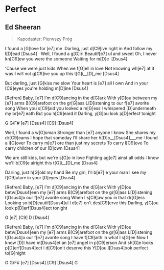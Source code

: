 # Perfect
## Ed Sheeran
> Kapodaster: Pierwszy Próg


I found a [G]love for [e7] me 
Darling, just d[C9]ive right in
And follow my l[D]ead [Dsus4]  
Well, I found a g[G]irl
Beautif[e7] ul and sweet
Oh, I never kn[C9]ew you were the someone
Waiting for m[D]e  [Dsus4]  

'Cause we were just kids
When we f[G]ell in love
Not knowing wh[e7] at it was
I will not g[C9]ive you up this t[G]i__[D]_me [Dsus4]  

But darling, just [G]kiss me slow
Your heart is [e7] all I own
And in your [C9]eyes you're holding m[D]ine [Dsus4]  

[Refren]
Baby, [e7] I'm d[C9]ancing in the d[G]ark
With y[D]ou between my [e7] arms
B[C9]arefoot on the gr[G]ass
L[D]istening to our f[e7] avorite song
When you s[C9]aid you looked a m[G]ess
I whispered [D]underneath my br[e7] eath
But you h[C9]eard it
Darling, y[G]ou look p[D]erfect tonight

G G/F# [e7]  [Dsus4] [C9] [Dsus4]

Well, I found a w[G]oman
Stronger than [e7] anyone I know
She shares my dr[C9]eams I hope that someday
I'll share her h[D]o__[Dsus4]___me
I found a l[G]over
To carry m[e7] ore than just my secrets
To carry l[C9]ove
To carry children of our [D]own [Dsus4]  

We are still kids, but we're s[G]o in love
Fighting ag[e7] ainst all odds
I know we'll b[C9]e alright this t[G]i__[D]_me [Dsus4]  

Darling, just h[G]old my hand
Be my girl, I'll b[e7] e your man
I see my f[C9]uture in your [D]eyes [Dsus4]  

[Refren]
Baby, [e7] I'm d[C9]ancing in the d[G]ark
With y[D]ou betw[Dsus4]een my [e7] arms
B[C9]arefoot on the gr[G]ass
L[D]istening t[Dsus4]o our f[e7] avorite song
When I s[C9]aw you in that dr[G]ess
Looking so b[D]eautif[Dsus4]ul
I d[e7] on't des[C9]erve this
Darling, y[G]ou look p[D]erf[Dsus4]ect tonight

G [e7]  [C9] D [Dsus4]

[Refren]
Baby, [e7] I'm d[C9]ancing in the d[G]ark
With y[D]ou betw[Dsus4]een my [e7] arms
B[C9]arefoot on the gr[G]ass
L[D]istening t[Dsus4]o our f[e7] avorite song
I have f[C9]aith in what I s[G]ee
Now I know [D]I have m[Dsus4]et an [e7] angel in p[C9]erson
And sh[G]e looks p[D]erf[Dsus4]ect
I d[C9]on't deserve this
Y[D]ou l[Dsus4]ook perfect to[G]night

G G/F# [e7]  [Dsus4] [C9] [Dsus4] G


